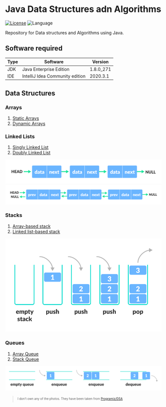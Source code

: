 # Java Data Structures adn Algorithms

[![License](https://img.shields.io/badge/License-Apache%202.0-blue?style=flat-square)](LICENSE)
![Language](https://img.shields.io/badge/Language-Java-green?style=flat-square)

Repository for Data structures and Algorithms using Java.

## Software required

| Type | Software                        | Version   |
| ---- | ------------------------------- | --------- |
| JDK  | Java Enterprise Edition         | 1.8.0_271 |
| IDE  | IntelliJ Idea Community edition | 2020.3.1  |

## Data Structures

### Arrays

1. [Static Arrays](DataStructures\StaticArrays\src\com\dhanush\array\ArrayList.java)
2. [Dynamic Arrays](DataStructures\DynamicArrays\src\com\dhanush\array\ArrayList.java)

### Linked Lists

1. [Singly Linked List](DataStructures\LinkedList\src\com\dhanush\linkedList\SinglyLinkedList.java)
2. [Doubly Linked List](DataStructures\LinkedList\src\com\dhanush\linkedList\DoublyLinkedList.java)

![Singly-linked-list](images\singly-linked-list.png)
![Doubly-linked-list](images\doubly-linked-list.png)

### Stacks

1. [Array-based stack](DataStructures\Stacks\src\com\dhanush\stack\ArrayStack.java)
2. [Linked list-based stack](DataStructures\Stacks\src\com\dhanush\stack\ListStack.java)

![lifo-stack-implementation](images\lifo-stack.png)

### Queues

1. [Array Queue](DataStructures\Queues\src\com\dhanush\queue\ArrayQueue.java)
2. [Stack Queue](DataStructures\Queues\src\com\dhanush\queue\StackedQueue.java)

![fifo-stack-implementation](images\fifo-queue.png)

> <sub><sup>I don't own any of the photos. They have been taken from [Programiz/DSA](https://www.programiz.com/dsa)</sup></sub>
